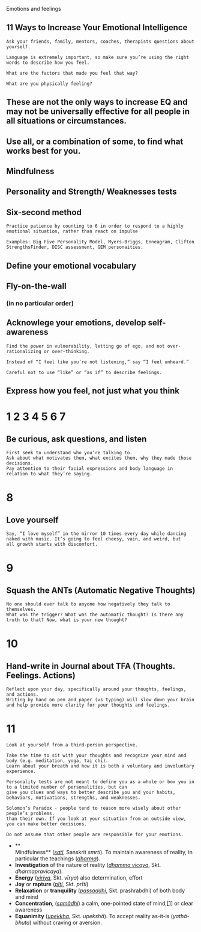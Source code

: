 Emotions and feelings


## 11 Ways to Increase Your Emotional Intelligence

```
Ask your friends, family, mentors, coaches, therapists questions about yourself.
```
```
Language is extremely important, so make sure you’re using the right words to describe how you feel.
```
```
What are the factors that made you feel that way?
```
```
What are you physically feeling?
```
## These are not the only ways to increase EQ and may not be universally effective for all people in all situations or circumstances.

## Use all, or a combination of some, to find what works best for you.

## Mindfulness

## Personality and Strength/ Weaknesses tests

## Six-second method

```
Practice patience by counting to 6 in order to respond to a highly emotional situation, rather than react on impulse
```
```
Examples: Big Five Personality Model, Myers-Briggs, Enneagram, Clifton StrengthsFinder, DISC assessment, GEM personaities.
```
## Define your emotional vocabulary

## Fly-on-the-wall

### (in no particular order)

## Acknowlege your emotions, develop self-awareness

```
Find the power in vulnerability, letting go of ego, and not over-rationalizing or over-thinking.
```
```
Instead of “I feel like you’re not listening,” say “I feel unheard.”
```
```
Careful not to use “like” or “as if” to describe feelings.
```
## Express how you feel, not just what you think

# 1 2 3 4 5 6 7

## Be curious, ask questions, and listen

```
First seek to understand who you’re talking to.
Ask about what motivates them, what excites them, why they made those decisions.
Pay attention to their facial expressions and body language in relation to what they’re saying.
```
# 8

## Love yourself

```
Say, “I love myself” in the mirror 10 times every day while dancing naked with music. It’s going to feel cheesy, vain, and weird, but
all growth starts with discomfort.
```
# 9

## Squash the ANTs (Automatic Negative Thoughts)

```
No one should ever talk to anyone how negatively they talk to themselves.
What was the trigger? What was the automatic thought? Is there any truth to that? Now, what is your new thought?
```
# 10

## Hand-write in Journal about TFA (Thoughts. Feelings. Actions)

```
Reflect upon your day, specifically around your thoughts, feelings, and actions.
Writing by hand on pen and paper (vs typing) will slow down your brain and help provide more clarity for your thoughts and feelings.
```
# 11

```
Look at yourself from a third-person perspective.
```
```
Take the time to sit with your thoughts and recognize your mind and body (e.g. meditation, yoga, tai chi).
Learn about your breath and how it is both a voluntary and involuntary experience.
```
```
Personality tests are not meant to define you as a whole or box you in to a limited number of personalities, but can
give you clues and ways to better describe you and your habits, behaviors, motivations, strengths, and weaknesses.
```
```
Solomon’s Paradox - people tend to reason more wisely about other people’s problems.
than their own. If you look at your situation from an outside view, you can make better decisions.
```
```
Do not assume that other people are responsible for your emotions.
```




-   **  
    Mindfulness** (_[sati](https://en.m.wikipedia.org/wiki/Mindfulness_(Buddhism) "Mindfulness (Buddhism)")_, Sanskrit _smrti_). To maintain awareness of reality, in particular the teachings ([_dharma_](https://en.m.wikipedia.org/wiki/Dhamma "Dhamma")).
-   **Investigation** of the nature of reality (_[dhamma vicaya](https://en.m.wikipedia.org/wiki/Dhamma_vicaya "Dhamma vicaya")_, Skt. _dharmapravicaya_).
-   **Energy** (_[viriya](https://en.m.wikipedia.org/wiki/V%C4%ABrya "Vīrya")_, Skt. _vīrya_) also determination, effort
-   **Joy** or **rapture** (_[pīti](https://en.m.wikipedia.org/wiki/P%C4%ABti "Pīti")_, Skt. _prīti_)
-   **Relaxation** or **tranquility** (_[passaddhi](https://en.m.wikipedia.org/wiki/Passaddhi "Passaddhi")_, Skt. prashrabdhi) of both body and mind
-   **Concentration**, (_[samādhi](https://en.m.wikipedia.org/wiki/Sam%C4%81dhi_(Buddhism) "Samādhi (Buddhism)")_) a calm, one-pointed state of mind,[[1]](https://en.m.wikipedia.org/wiki/Seven_Factors_of_Awakening#cite_note-1) or clear awareness
-   **Equanimity** (_[upekkha](https://en.m.wikipedia.org/wiki/Upekkha "Upekkha")_, Skt. _upekshā_). To accept reality as-it-is (_yathā-bhuta_) without craving or aversion.